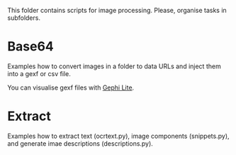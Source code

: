 This folder contains scripts for image processing.
Please, organise tasks in subfolders.


# Base64

Examples how to convert images in a folder to data URLs 
and inject them into a gexf or csv file.

You can visualise gexf files with [Gephi Lite](https://gephi.org/gephi-lite/).

# Extract

Examples how to extract text (ocrtext.py), image components (snippets.py),
and generate imae descriptions (descriptions.py).